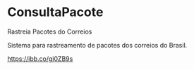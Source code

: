 # ConsultaPacote
Rastreia Pacotes do Correios

Sistema para rastreamento de pacotes dos correios do Brasil.

https://ibb.co/gj0ZB9s

